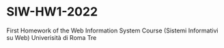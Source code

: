 # SIW-HW1-2022
First Homework of the Web Information System Course (Sistemi Informativi su Web) Univerisità di Roma Tre
